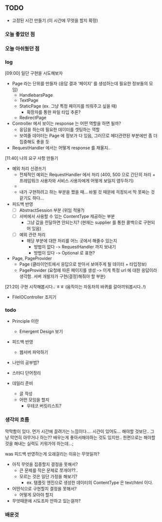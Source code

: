## TODO
- 고정된 시간 만들기 (이 시간에 무엇을 할지 확정)


    
### 오늘 좋았던 점


### 오늘 아쉬웠던 점

### log
[09:00] 일단 구현을 시도해보자
- Page 라는 단위를 만들자 (응답 결과 '페이지' 를 생성하는데 필요한 정보들의 모임)
    - HandlebarsPage
    - TextPage
    - StaticPage (ex. 그냥 특정 페이지를 띄워주고 싶을 때)
        - 확장자를 통한 파일 타입 추론?
    - RedirectPage
- Controller 에서 보이는 response 는 어떤 역할을 하면 될까?
    - 응답을 하는데 필요한 데이터를 셋팅하는 역할
    - 보여줄 데이터는 Page 에 정보가 다 있음, 그러므로 헤더관련된 부분에만 좀 더 집중해도 좋을 듯
- RequestHandler 에서는 어떻게 response 를 채울지..


[11:40] 나의 요구 사항 만들기
- 예외 처리 신경쓰기
    - 전체적인 예외는 RequestHandler 에서 처리 (400, 500 으로 간단히 처리 + 프레임워크 사용자와 서비스 사용자에게 어떻게 보일지 염두하기)
    - 
    - 내가 구현하려고 하는 부분을 짰을 때... 바뀔 것 때문에 걱정되서 막 못짜는 것 같기도 하다...
- 피드백 반영
    - [ ] AbstractSession 부분 (위임 적용?)
    - [ ] 서버에서 사용할 수 있는 ContentType 제공하는 부분
        - 그냥 값을 전달하면 안되는지? (현재는 supplier 를 통한 콜백으로 구현되어 있음)
    - [ ] 예외 관련 처리
        - 해당 부분에 대한 처리를 어느 곳에서 해줄수 있는지
            - 방법이 없다 -> RequestHandler 까지 보내기
            - 방법이 있다 -> Optional 로 표현? 
- Page, PageProvider
    - Page (클라이언트에서 응답으로 받아서 보여주게 될 데이터 + 타입정보)
    - PageProvider (요청에 따른 페이지를 생성 -> 이게 특정 url 에 대한 응답이라 생각함. 서버 개발자가 구현(결정)해줘야 할 부분)


[21:20] 구현 시작해봅시다.. ㅎㅎ (움직이는 자동차의 바퀴를 갈아끼워봅시다..!)
- FileIOController 조지기


### todo 
- Principle 이란
    - Emergent Design 보기
- 피드백 반영
    - 웹서버 파악하기 
- 나만의 공부법?


- 스터디 단어정리
- 데일리 준비
    - 글 작성
    - 어떤 모임을 할지
        - 우테코 버킷리스트?

### 생각의 흐름
막막함이 있다. 먼가 시간에 끌려가는 느낌이다....
시간이 있어도... 해야할 것보단.. 그냥 막연히 아무거나 하는??
배우는게 좋아서해야하는 것도 있지만.. 한편으로는 해야할 것을 해내는 실력도 키워가야 하는데...;

was 피드백 반영하는게 오래걸리는 이유는 무엇일까?
- 아직 무엇을 집중할지 결정을 못해서?
    - 큰 문제를 작은 문제로 쪼개야??..
    - 모르는 것은 일단 가정을 해보기?
        - ex. 템플릿 엔진으로 생성한 데이터의 ContentType 은 text/html 이다.
- 어떤식으로 구현할지 결정을 못해서?
    - 어떻게 모아야 할지
- 무엇때문에 시도조차 안하고 있는걸까?



### 배운것
